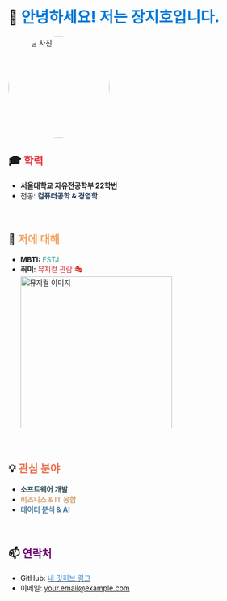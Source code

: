 # 👋 <span style="color:#0078D7; font-size: 30px;">안녕하세요! 저는 장지호입니다.</span>

<img src="img_jiho/profile.jpg" width="200" height="200" style="border-radius:50%;" alt="프로필 사진">

<br>

## 🎓 <span style="color:#E63946;">학력</span>
- **서울대학교 자유전공학부 22학번**
- 전공: **<span style="color:#1D3557;">컴퓨터공학 & 경영학</span>**

<br>

## 🧐 <span style="color:#F4A261;">저에 대해</span>
- **MBTI:** <span style="color:#2A9D8F;">ESTJ</span>
- **취미:** <span style="color:#D62828;">뮤지컬 관람 🎭</span>  
  <img src="https://example.com/musical.jpg" width="300" alt="뮤지컬 이미지">

<br>

## 💡 <span style="color:#E76F51;">관심 분야</span>
- **<span style="color:#264653;">소프트웨어 개발</span>**
- **<span style="color:#D4A373;">비즈니스 & IT 융합</span>**
- **<span style="color:#457B9D;">데이터 분석 & AI</span>**

<br>

## 📫 <span style="color:#6A0572;">연락처</span>
- GitHub: [<span style="color:#3182CE;">내 깃허브 링크</span>](https://github.com/yourusername)
- 이메일: <span style="color:#FF6B6B;">your.email@example.com</span>
